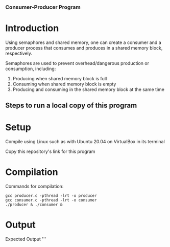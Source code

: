 ### Consumer-Producer Program
# Introduction
Using semaphores and shared memory, one can create a consumer and a producer process that consumes and produces in a shared memory block, respectively.

Semaphores are used to prevent overhead/dangerous production or consumption, including:
1. Producing when shared memory block is full
2. Consuming when shared memory block is empty
3. Producing and consuming in the shared memory block at the same time


## Steps to run a local copy of this program

# Setup
Compile using Linux
    such as with Ubuntu 20.04 on VirtualBox in its terminal

Copy this repository's link for this program

# Compilation
Commands for compilation:

```
gcc producer.c -pthread -lrt -o producer
gcc consumer.c -pthread -lrt -o consumer
./producer & ./consumer &
```

# Output
Expected Output
'''
